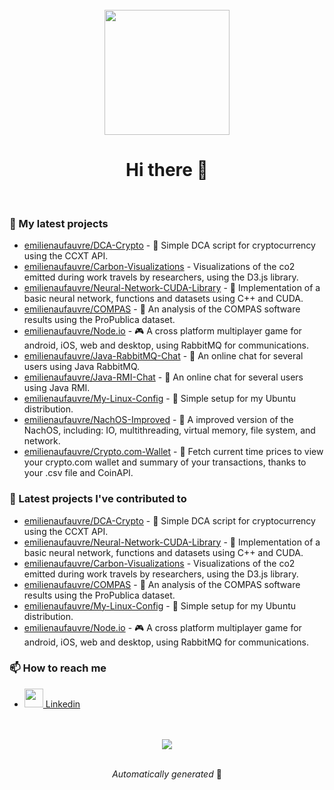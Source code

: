 <div align="center">
    <br>
    <a href="https://play.google.com/store/apps/details?id=eagea.muscleup">
        <img src="assets/muscle_up.svg" width="200" height="200">
    </a>
    <h1>Hi there 👋</h1>
    <br>
</div>

### 🌱 My latest projects

- [emilienaufauvre/DCA-Crypto](https://github.com/emilienaufauvre/DCA-Crypto) - 🌾 Simple DCA script for cryptocurrency using the CCXT API.
- [emilienaufauvre/Carbon-Visualizations](https://github.com/emilienaufauvre/Carbon-Visualizations) - Visualizations of the co2 emitted during work travels by researchers, using the D3.js library.
- [emilienaufauvre/Neural-Network-CUDA-Library](https://github.com/emilienaufauvre/Neural-Network-CUDA-Library) -  🧠 Implementation of a basic neural network, functions and datasets using C&#43;&#43; and CUDA.
- [emilienaufauvre/COMPAS](https://github.com/emilienaufauvre/COMPAS) - 🔎 An analysis of the COMPAS software results using the ProPublica dataset.
- [emilienaufauvre/Node.io](https://github.com/emilienaufauvre/Node.io) - 🎮 A cross platform multiplayer game for android, iOS, web and desktop, using RabbitMQ for communications.
- [emilienaufauvre/Java-RabbitMQ-Chat](https://github.com/emilienaufauvre/Java-RabbitMQ-Chat) - 🥕 An online chat for several users using Java RabbitMQ.
- [emilienaufauvre/Java-RMI-Chat](https://github.com/emilienaufauvre/Java-RMI-Chat) - 💬 An online chat for several users using Java RMI.
- [emilienaufauvre/My-Linux-Config](https://github.com/emilienaufauvre/My-Linux-Config) - 🐧 Simple setup for my Ubuntu distribution.
- [emilienaufauvre/NachOS-Improved](https://github.com/emilienaufauvre/NachOS-Improved) - 🌮 A improved version of the NachOS, including: IO, multithreading, virtual memory, file system, and network.
- [emilienaufauvre/Crypto.com-Wallet](https://github.com/emilienaufauvre/Crypto.com-Wallet) - 🔐 Fetch current time prices to view your crypto.com wallet and summary of your transactions, thanks to your .csv file and CoinAPI.

### 🔭 Latest projects I've contributed to

- [emilienaufauvre/DCA-Crypto](https://github.com/emilienaufauvre/DCA-Crypto) - 🌾 Simple DCA script for cryptocurrency using the CCXT API.
- [emilienaufauvre/Neural-Network-CUDA-Library](https://github.com/emilienaufauvre/Neural-Network-CUDA-Library) -  🧠 Implementation of a basic neural network, functions and datasets using C&#43;&#43; and CUDA.
- [emilienaufauvre/Carbon-Visualizations](https://github.com/emilienaufauvre/Carbon-Visualizations) - Visualizations of the co2 emitted during work travels by researchers, using the D3.js library.
- [emilienaufauvre/COMPAS](https://github.com/emilienaufauvre/COMPAS) - 🔎 An analysis of the COMPAS software results using the ProPublica dataset.
- [emilienaufauvre/My-Linux-Config](https://github.com/emilienaufauvre/My-Linux-Config) - 🐧 Simple setup for my Ubuntu distribution.
- [emilienaufauvre/Node.io](https://github.com/emilienaufauvre/Node.io) - 🎮 A cross platform multiplayer game for android, iOS, web and desktop, using RabbitMQ for communications.

### 📫 How to reach me
- <a href="https://www.linkedin.com/in/emilien-aufauvre/">
     <img src="https://raw.githubusercontent.com/emilienaufauvre/emilienaufauvre/main/assets/linkedin.svg" width="30" height="30"/>
     Linkedin
</a>
<br>
<br>
<div align="center">
    <a href="https://github.com/anuraghazra/github-readme-stats">
        <img src="https://github-readme-stats.vercel.app/api/top-langs/?username=emilienaufauvre&layout=compact&langs_count=8&count_private=true&theme=dracula" />
    </a>
    <br>
    <br>
    <p><i>Automatically generated</i> 🤖</p>
</div>

